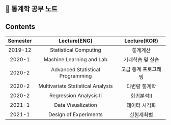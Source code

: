 ## 🌴 통계학 공부 노트


## Contents

|       Semester       | Lecture(ENG) | Lecture(KOR) |
|:----------------:|:----------------------------------------:|:----------------------------------------:|
| 2019-12 |   Statistical Computing | 통계계산 |
| 2020-1 |   Machine Learning and Lab | 기계학습 및 실습 |
| 2020-2 |   Advanced Statistical Programming | 고급 통계 프로그래밍 |
| 2020-2 |   Multivariate Statistical Analysis | 다변량 통계학
| 2020-2 |   Regression Analysis II | 회귀분석II |
| 2021-1 |   Data Visualization | 데이터 시각화 |
| 2021-1 |   Design of Experiments | 실험계획법 |
